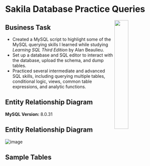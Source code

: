 # Sakila Database Practice Queries
<img src="https://8weeksqlchallenge.com/images/case-study-designs/1.png"
 width=30% height=30% align=right>

## Business Task
* Created a MySQL script to highlight some of the MySQL querying skills I learned while studying _Learning SQL Third Edition_ by Alan Beaulieu.
* Set up a database and SQL editor to interact with the database, upload the schema, and dump tables.
* Practiced several intermediate and advanced SQL skills, including querying multiple tables, conditional logic, views, common table expressions, and analytic functions.

## Entity Relationship Diagram
**MySQL Version:** 8.0.31

## Entity Relationship Diagram
![image](https://dbdiagram.io/d/608d07e4b29a09603d12edbd/?utm_source=dbdiagram_embed&utm_medium=bottom_open)

## Sample Tables


